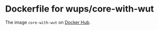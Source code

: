 # Dockerfile for wups/core-with-wut

The image `core-with-wut` on [Docker Hub](https://hub.docker.com/r/wups/core-with-wut/).